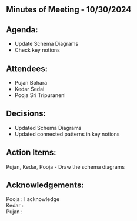 ## Minutes of Meeting - 10/30/2024

## Agenda:

- Update Schema Diagrams
- Check key notions

## Attendees: 

- Pujan Bohara
- Kedar Sedai
- Pooja Sri Tripuraneni

## Decisions:

- Updated Schema Diagrams
- Updated connected patterns in key notions

## Action Items:

Pujan, Kedar, Pooja - Draw the schema diagrams

## Acknowledgements:

Pooja : I acknowledge <br>
Kedar : <br>
Pujan : <br>
